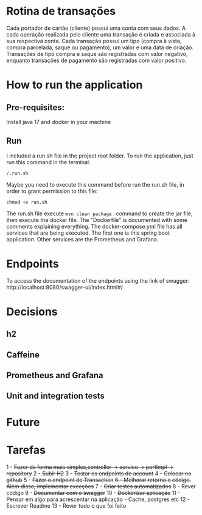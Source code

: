 # Rotina de transações

Cada portador de cartão (cliente) possui uma conta com seus dados. A cada operação
realizada pelo cliente uma transação é criada e associada à sua respectiva conta. Cada
transação possui um tipo (compra à vista, compra parcelada, saque ou pagamento), um
valor e uma data de criação. Transações de tipo compra e saque são registradas com
valor negativo, enquanto transações de pagamento são registradas com valor positivo.

# How to run the application

## Pre-requisites:
Install java 17 and docker in your machine

## Run
I included a run.sh file in the project root folder.
To run the application, just run this command in the terminal:

```
/.run.sh
```

Maybe you need to execute this command before run the run.sh file, in order to grant permission to this file: 
```
chmod +x run.sh
```

The run.sh file execute ```mvn clean package ``` command to create the jar file, then execute the docker file.
The "Dockerfile" is documented with some comments explaining everything.
The docker-compose.yml file has all services that are being executed. The first one is this spring boot application.
Other services are the Prometheus and Grafana.

# Endpoints

To access the documentation of the endpoints using the link of swagger:
http://localhost:8080/swagger-ui/index.html#/

# Decisions

## h2

## Caffeine

## Prometheus and Grafana

## Unit and integration tests

# Future

# Tarefas

1 - ~~Fazer da forma mais simples,controller -> service -> portImpl -> repository~~
2 - ~~Subir H2~~
3 - ~~Testar os endpoints de account~~
4 - ~~Colocar no github~~
5 - ~~Fazer o endpoint de Transaction~~
~~6 - Melhorar retorno e código. Além disso, implementar exceções~~
7 - ~~Criar testes automatizados~~
8 - Rever código
9 - ~~Documentar com o swagger~~
10 - ~~Dockerizar aplicação~~
11 - Pensar em algo para acrescentar na aplicação - Cache, postgres etc
12 - Escrever Readme
13 - Rever tudo o que foi feito